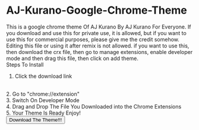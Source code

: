 # AJ-Kurano-Google-Chrome-Theme 
This is a google chrome theme Of AJ Kurano By AJ Kurano For Everyone. If you download and use this for private use, it is allowed, but if you want to use this for commercial
purposes, please give me the credit somehow. Editing this file or using it after remix is not allowed. if you want to use this, then download the crx file, then go to manage extensions, enable developer mode and then drag this file, then click on add theme.
<br>
Steps To Install
<br>
1. Click the download link
<br>
2. Go to "chrome://extension"
<br>
3. Switch On Developer Mode 
<br>
4. Drag and Drop The File You Downloaded into the Chrome Extensions
<br>
5. Your Theme Is Ready Enjoy!
<br>
<a href="Google Chrome Theme.crx" download>
    <button> Download The Theme!!! </button>
